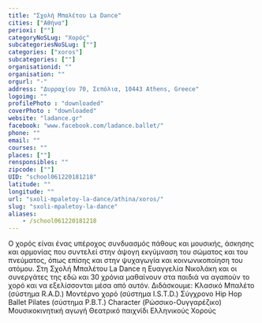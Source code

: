 ```yaml
---
title: "Σχολή Μπαλέτου La Dance"
cities: ["Αθήνα"]
perioxi: [""]
categoryNoSLug: "Χορός"
subcategoriesNoSLug: [""]
categories: ["xoros"]
subcategories: [""]
organisationid: ""
organisation: ""
orgurl: "-"
address: "Δυρραχίου 70, Σεπόλια, 10443 Athens, Greece"
logoimg: ""
profilePhoto : "downloaded"
coverPhoto : "downloaded"
website: "ladance.gr"
facebook: "www.facebook.com/ladance.ballet/"
phone: ""
email: ""
courses: ""
places: [""]
rensponsibles: ""
zipcode: [""]
UID: "school061220181218"
latitude: ""
longitude: ""
url: "sxoli-mpaletoy-la-dance/athina/xoros/"
slug: "sxoli-mpaletoy-la-dance"
aliases:
    - /school061220181218
---
```





Ο χορός είναι ένας υπέροχος συνδυασμός πάθους και μουσικής, άσκησης και αρμονίας που συντελεί στην άψογη εκγύμναση του σώματος και του πνεύματος, όπως επίσης και στην ψυχαγωγία και κοινωνικοποίηση του ατόμου. Στη Σχολή Μπαλέτου La Dance η Ευαγγελία Νικολάκη και οι συνεργάτες της εδώ και 30 χρόνια μαθαίνουν στα παιδιά να αγαπούν το χορό και να εξελίσσονται μέσα από αυτόν. Διδάσκουμε: Κλασικό Μπαλέτο (σύστημα R.A.D.) Μοντέρνο χορό (σύστημα I.S.T.D.) Σύγχρονο Hip Hop Ballet Pilates (σύστημα P.B.T.) Character (Ρώσσικο-Ουγγαρέζικο) Μουσικοκινητική αγωγή Θεατρικό παιχνίδι Ελληνικούς Χορούς